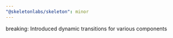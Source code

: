 ```yaml
---
"@skeletonlabs/skeleton": minor
---
```


breaking: Introduced dynamic transitions for various components
